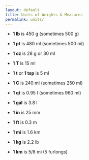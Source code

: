 ```yaml
---
layout: default
title: Units of Weights & Measures
permalink: units/
---
```


 - __1 lb__ is 450 g (sometimes 500 g)
 - __1 pt__ is 480 ml (sometimes 500 ml)
 - __1 oz__ is 28 g or 30 ml
 - __1 T__  is 15 ml
 - __1 t__ or 
   __1 tsp__ is 5 ml
 - __1 C__  is 240 ml (sometimes 250 ml)
 - __1 qt__ is 0.95 l (sometimes 960 ml)
 - __1 gal__ is 3.8 l
 - __1 in__ is 25 mm
 - __1 ft__ is 0.3 m
 - __1 mi__ is 1.6 km

 - __1 kg__ is 2.2 lb
 - __1 km__ is 5/8 mi (5 furlongs)